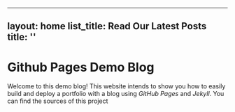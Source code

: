 <!-- index.markdown --> 
---
layout: home 
list_title: Read Our Latest Posts 
title: '' 
--- 
# Github Pages Demo Blog 
Welcome to this demo blog! This website intends to show you how to easily build and deploy a portfolio with a blog using _GitHub Pages_ and _Jekyll_. You can find the sources of this project
